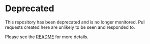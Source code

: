 # Deprecated

This repository has been deprecated and is no longer monitored. Pull requests created here are unlikely to be seen and responded to.

Please see the [README](README.md#deprecated) for more details.
